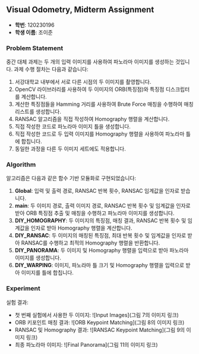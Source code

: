## Visual Odometry, Midterm Assignment

- **학번**: 120230196
- **학생 이름**: 조이준

### Problem Statement
중간 대체 과제는 두 개의 입력 이미지를 사용하여 파노라마 이미지를 생성하는 것입니다. 과제 수행 절차는 다음과 같습니다:
1. 서강대학교 내부에서 서로 다른 시점의 두 이미지를 촬영합니다.
2. OpenCV 라이브러리를 사용하여 두 이미지의 ORB(특징점)와 특징점 디스크립터를 계산합니다.
3. 계산한 특징점들을 Hamming 거리를 사용하여 Brute Force 매칭을 수행하여 매칭 리스트를 생성합니다.
4. RANSAC 알고리즘을 직접 작성하여 Homography 행렬을 계산합니다.
5. 직접 작성한 코드로 파노라마 이미지 틀을 생성합니다.
6. 직접 작성한 코드로 두 입력 이미지를 Homography 행렬을 사용하여 파노라마 틀에 합칩니다.
7. 동일한 과정을 다른 두 이미지 세트에도 적용합니다.

### Algorithm
알고리즘은 다음과 같은 함수 기반 모듈화로 구현되었습니다:

1. **Global**: 입력 및 출력 경로, RANSAC 반복 횟수, RANSAC 임계값을 인자로 받습니다.
2. **main**: 두 이미지 경로, 출력 이미지 경로, RANSAC 반복 횟수 및 임계값을 인자로 받아 ORB 특징점 추출 및 매칭을 수행하고 파노라마 이미지를 생성합니다.
3. **DIY_HOMOGRAPHY**: 두 이미지의 특징점, 매칭 결과, RANSAC 반복 횟수 및 임계값을 인자로 받아 Homography 행렬을 계산합니다.
4. **DIY_RANSAC**: 두 이미지의 매칭된 특징점, 최대 반복 횟수 및 임계값을 인자로 받아 RANSAC를 수행하고 최적의 Homography 행렬을 반환합니다.
5. **DIY_PANORAMA**: 두 이미지 및 Homography 행렬을 입력으로 받아 파노라마 이미지를 생성합니다.
6. **DIY_WARPING**: 이미지, 파노라마 틀 크기 및 Homography 행렬을 입력으로 받아 이미지를 틀에 합칩니다.

### Experiment
실험 결과:
- 첫 번째 실험에서 사용한 두 이미지:
![Input Images](그림 7의 이미지 링크)
- ORB 키포인트 매칭 결과:
![ORB Keypoint Matching](그림 8의 이미지 링크)
- RANSAC 및 Homography 결과:
![RANSAC Keypoint Matching](그림 9의 이미지 링크)
- 최종 파노라마 이미지:
![Final Panorama](그림 11의 이미지 링크)
